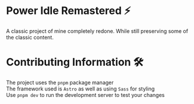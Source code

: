 # Power Idle Remastered ⚡
A classic project of mine completely redone. While still preserving some of the classic content.<br>
# Contributing Information 🛠️
The project uses the `pnpm` package manager<br>
The framework used is `Astro` as well as using `Sass` for styling<br>
Use `pnpm dev` to run the development server to test your changes
